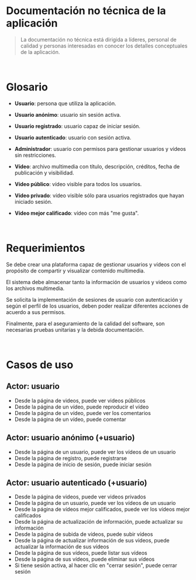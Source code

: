 # Documentación no técnica de la aplicación

> La documentación no técnica está dirigida a líderes, personal de calidad y personas interesadas en conocer los detalles conceptuales de la aplicación.

<br>

# Glosario

- **Usuario**: persona que utiliza la aplicación.
- **Usuario anónimo**: usuario sin sesión activa.
- **Usuario registrado**: usuario capaz de iniciar sesión.
- **Usuario autenticado**: usuario con sesión activa.
- **Administrador**: usuario con permisos para gestionar usuarios y vídeos sin restricciones.

- **Vídeo**: archivo multimedia con título, descripción, créditos, fecha de publicación y visibilidad.
- **Vídeo público**: vídeo visible para todos los usuarios.
- **Vídeo privado**: vídeo visible sólo para usuarios registrados que hayan iniciado sesión.
- **Vídeo mejor calificado**: vídeo con más "me gusta".

<br>

# Requerimientos

Se debe crear una plataforma capaz de gestionar usuarios y vídeos con el propósito de compartir y visualizar contenido multimedia.

El sistema debe almacenar tanto la información de usuarios y videos como los archivos multimedia.

Se solicita la implementación de sesiones de usuario con autenticación y según el perfil de los usuarios, deben poder realizar diferentes acciones de acuerdo a sus permisos.

Finalmente, para el aseguramiento de la calidad del software, son necesarias pruebas unitarias y la debida documentación.

<br>

# Casos de uso

## Actor: usuario

- Desde la página de videos, puede ver videos públicos
- Desde la página de un vídeo, puede reproducir el vídeo
- Desde la página de un vídeo, puede ver los comentarios
- Desde la página de un vídeo, puede comentar

## Actor: usuario anónimo (+usuario)

- Desde la página de un usuario, puede ver los vídeos de un usuario
- Desde la página de registro, puede registrarse
- Desde la página de inicio de sesión, puede iniciar sesión

## Actor: usuario autenticado (+usuario)

- Desde la página de videos, puede ver videos privados
- Desde la página de un usuario, puede ver los vídeos de un usuario
- Desde la página de vídeos mejor calificados, puede ver los vídeos mejor calificados
- Desde la página de actualización de información, puede actualizar su información
- Desde la página de subida de vídeos, puede subir vídeos
- Desde la página de actualizar información de sus videos, puede actualizar la información de sus vídeos
- Desde la página de sus vídeos, puede listar sus vídeos
- Desde la página de sus vídeos, puede eliminar sus vídeos
- Si tiene sesión activa, al hacer clic en "cerrar sesión", puede cerrar sesión